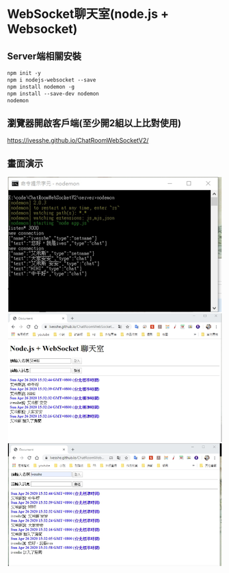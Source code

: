 # WebSocket聊天室(node.js + Websocket)

  ## Server端相關安裝
  ```node
  npm init -y
  npm i nodejs-websocket --save
  npm install nodemon -g  
  npm install --save-dev nodemon 
  nodemon
  ```

  ## 瀏覽器開啟客戶端(至少開2組以上比對使用)
  https://ivesshe.github.io/ChatRoomWebSocketV2/

  ## 畫面演示
<center class="half">
   <img src="https://github.com/IvesShe/CocosCreatorDemo/blob/master/image/1587886425736.jpg?raw=true" width="500"/>
</center>
<center class="half">
    <img src="https://github.com/IvesShe/CocosCreatorDemo/blob/master/image/1587886417578.jpg?raw=true" width="500"/>
</center>
<center class="half">
    <img src="https://github.com/IvesShe/CocosCreatorDemo/blob/master/image/1587886407368.jpg?raw=true" width="500"/>
</center>

  
